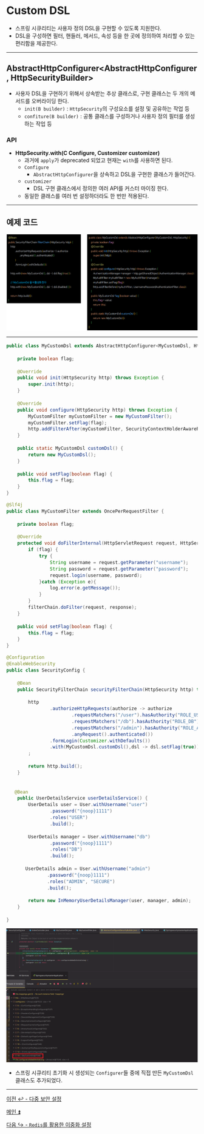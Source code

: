 # Custom DSL

- 스프링 시큐리티는 사용자 정의 DSL을 구현할 수 있도록 지원한다.
- DSL을 구성하면 필터, 핸들러, 메서드, 속성 등을 한 곳에 정의하여 처리할 수 있는 편리함을 제공한다.

---

## AbstractHttpConfigurer<AbstractHttpConfigurer, HttpSecurityBuilder>

- 사용자 DSL을 구현하기 위해서 상속받는 추상 클래스로, 구현 클래스는 두 개의 메서드를 오버라이딩 한다.
  - `init(B builder)` : `HttpSecurity`의 구성요소를 설정 및 공유하는 작업 등
  - `confiture(B builder)` : 공통 클래스를 구성하거나 사용자 정의 필터를 생성하는 작업 등

### API

- **HttpSecurity.with(C Configure, Customizer<c> customizer)**
  - 과거에 `apply`가 deprecated 되었고 현재는 `with`를 사용하면 된다.
  - `Configure`
    - `AbstractHttpConfigurer`을 상속하고 DSL을 구현한 클래스가 들어간다.
  - `customizer`
    - DSL 구현 클래스에서 정의한 여러 API를 커스터 마이징 한다.
  - 동일한 클래스를 여러 번 설정하더라도 한 번만 적용된다.

---

## 예제 코드

![img_4.png](image/img_4.png)

---

```java
public class MyCustomDsl extends AbstractHttpConfigurer<MyCustomDsl, HttpSecurity> {

    private boolean flag;

    @Override
    public void init(HttpSecurity http) throws Exception {
        super.init(http);
    }

    @Override
    public void configure(HttpSecurity http) throws Exception {
        MyCustomFilter myCustomFilter = new MyCustomFilter();
        myCustomFilter.setFlag(flag);
        http.addFilterAfter(myCustomFilter, SecurityContextHolderAwareRequestFilter.class);
    }

    public static MyCustomDsl customDsl() {
        return new MyCustomDsl();
    }

    public void setFlag(boolean flag) {
        this.flag = flag;
    }
}
```
```java
@Slf4j
public class MyCustomFilter extends OncePerRequestFilter {

    private boolean flag;

    @Override
    protected void doFilterInternal(HttpServletRequest request, HttpServletResponse response, FilterChain filterChain) throws ServletException, IOException {
        if (flag) {
            try {
                String username = request.getParameter("username");
                String password = request.getParameter("password");
                request.login(username, password);
            }catch (Exception e){
                log.error(e.getMessage());
            }
        }
        filterChain.doFilter(request, response);
    }

    public void setFlag(boolean flag) {
        this.flag = flag;
    }
}
```
```java
@Configuration
@EnableWebSecurity
public class SecurityConfig {

    @Bean
    public SecurityFilterChain securityFilterChain(HttpSecurity http) throws Exception {

        http
                .authorizeHttpRequests(authorize -> authorize
                        .requestMatchers("/user").hasAuthority("ROLE_USER")
                        .requestMatchers("/db").hasAuthority("ROLE_DB")
                        .requestMatchers("/admin").hasAuthority("ROLE_ADMIN")
                        .anyRequest().authenticated())
                .formLogin(Customizer.withDefaults())
                .with(MyCustomDsl.customDsl(),dsl -> dsl.setFlag(true))
        ;

        return http.build();
    }


   @Bean
    public UserDetailsService userDetailsService() {
        UserDetails user = User.withUsername("user")
                .password("{noop}1111")
                .roles("USER")
                .build();

        UserDetails manager = User.withUsername("db")
                .password("{noop}1111")
                .roles("DB")
                .build();

       UserDetails admin = User.withUsername("admin")
               .password("{noop}1111")
               .roles("ADMIN", "SECURE")
               .build();

        return new InMemoryUserDetailsManager(user, manager, admin);
    }

}
```

![img_5.png](image/img_5.png)

- 스프링 시큐리티 초기화 시 생성되는 `Configurer`들 중에 직접 만든 `MyCustomDsl` 클래스도 추가되었다.

---

[이전 ↩️ - 다중 보안 설정](https://github.com/genesis12345678/TIL/blob/main/Spring/security/MultiSecurity/MultiSecurity.md)

[메인 ⏫](https://github.com/genesis12345678/TIL/blob/main/Spring/security/main.md)

[다음 ↪️ - `Redis`를 활용한 이중화 설정](https://github.com/genesis12345678/TIL/blob/main/Spring/security/MultiSecurity/Redis.md)